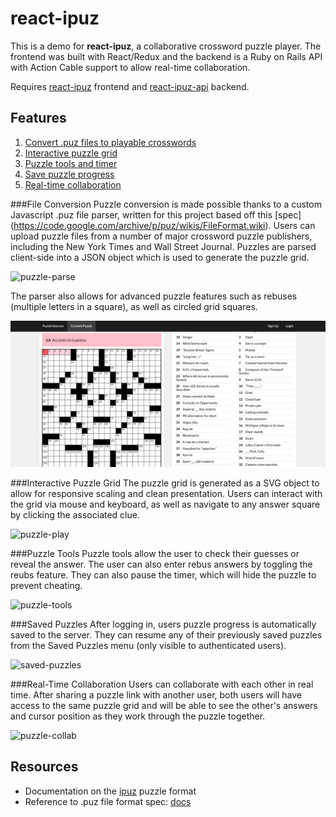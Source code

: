 # react-ipuz

This is a demo for **react-ipuz**, a collaborative crossword puzzle player. The frontend was built with React/Redux and the backend is a Ruby on Rails API with Action Cable support to allow real-time collaboration.

Requires [react-ipuz](https://github.com/ihollander/react-ipuz) frontend and [react-ipuz-api](https://github.com/ihollander/react-ipuz-api) backend.

## Features
1. [Convert .puz files to playable crosswords](#file-conversion)
2. [Interactive puzzle grid](#interactive-puzzle-grid)
3. [Puzzle tools and timer](#puzzle-tools)
4. [Save puzzle progress](#saved-puzzles)
5. [Real-time collaboration](#real-time-collaboration)

###File Conversion
Puzzle conversion is made possible thanks to a custom Javascript .puz file parser, written for this project based off this [spec] (https://code.google.com/archive/p/puz/wikis/FileFormat.wiki). Users can upload puzzle files from a number of major crossword puzzle publishers, including the New York Times and Wall Street Journal. Puzzles are parsed client-side into a JSON object which is used to generate the puzzle grid.

![puzzle-parse](gifs/puzzle-parsing.gif)

The parser also allows for advanced puzzle features such as rebuses (multiple letters in a square), as well as circled grid squares.

![puzzle-circles](gifs/puzzle-circles.png)

###Interactive Puzzle Grid
The puzzle grid is generated as a SVG object to allow for responsive scaling and clean presentation. Users can interact with the grid via mouse and keyboard, as well as navigate to any answer square by clicking the associated clue.

![puzzle-play](gifs/puzzle-play.gif)

###Puzzle Tools
Puzzle tools allow the user to check their guesses or reveal the answer. The user can also enter rebus answers by toggling the reubs feature. They can also pause the timer, which will hide the puzzle to prevent cheating.

![puzzle-tools](gifs/puzzle-tools.gif)

###Saved Puzzles
After logging in, users puzzle progress is automatically saved to the server. They can resume any of their previously saved puzzles from the Saved Puzzles menu (only visible to authenticated users).

![saved-puzzles](gifs/puzzle-save.gif)

###Real-Time Collaboration
Users can collaborate with each other in real time. After sharing a puzzle link with another user, both users will have access to the same puzzle grid and will be able to see the other's answers and cursor position as they work through the puzzle together.

![puzzle-collab](gifs/puzzle-collab.gif)

## Resources
* Documentation on the [ipuz](http://www.ipuz.org/) puzzle format 
* Reference to .puz file format spec: [docs](https://code.google.com/archive/p/puz/wikis/FileFormat.wiki)
